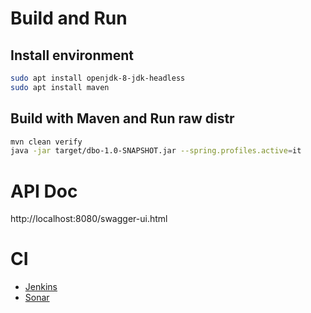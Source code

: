 # Build and Run
## Install environment
```bash
sudo apt install openjdk-8-jdk-headless
sudo apt install maven
```

## Build with Maven and Run raw distr
```bash
mvn clean verify
java -jar target/dbo-1.0-SNAPSHOT.jar --spring.profiles.active=it
```

# API Doc
http://localhost:8080/swagger-ui.html

# CI
- [Jenkins](http://184.72.144.118:8080/jenkins/)
- [Sonar](http://184.72.144.118:9000)
